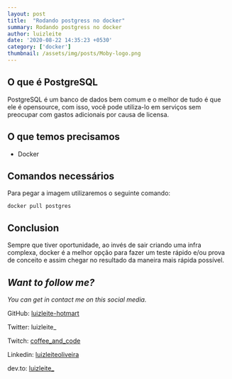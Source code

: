 ```yaml
---
layout: post
title:  "Rodando postgress no docker"
summary: Rodando postgress no docker
author: luizleite
date: '2020-08-22 14:35:23 +0530'
category: ['docker']
thumbnail: /assets/img/posts/Moby-logo.png
---
```


## O que é PostgreSQL

PostgreSQL  é um banco de dados bem comum e o melhor de tudo é que ele é opensource, com isso, você pode 
utiliza-lo em serviços sem preocupar com gastos adicionais por causa de licensa.
 
## O que temos precisamos
 - Docker 
  
## Comandos necessários

Para pegar a imagem utilizaremos o seguinte comando:

`docker pull postgres`


## Conclusion
 Sempre que tiver oportunidade, ao invés de sair criando uma infra complexa, docker é a melhor opção para fazer um teste
rápido e/ou prova de conceito e assim chegar no resultado da maneira mais rápida possível.

## _Want to follow me?_
 
_You can get in contact me on this social media._

    
 GitHub: [luizleite-hotmart](https://github.com/luizleite-hotmart)
    
 Twitter: luizleite_
    
 Twitch: [coffee_and_code](https://www.twitch.tv/coffee_and_code)
    
 Linkedin: [luizleiteoliveira](https://www.linkedin.com/in/luizleiteoliveira/)
    
 dev.to: [luizleite_](https://dev.to/luizleite_)
 